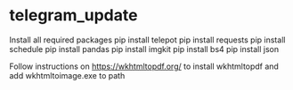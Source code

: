 # telegram_update

Install all required packages
  pip install telepot
  pip install requests
  pip install schedule
  pip install pandas
  pip install imgkit
  pip install bs4
  pip install json
  
Follow instructions on https://wkhtmltopdf.org/ to install wkhtmltopdf and add wkhtmltoimage.exe to path


  
